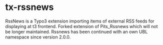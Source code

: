 # tx-rssnews

RssNews is a Typo3 extension importing items of external RSS feeds for displaying at t3 frontend. Forked extension of Pits_Rssnews which will not be longer maintained. Rssnews has been continued with an own UBL namespace since version 2.0.0.   